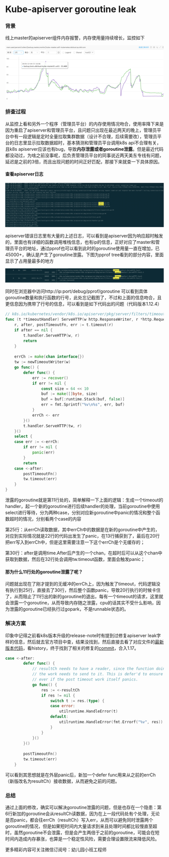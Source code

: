 # Kube-apiserver goroutine leak


### 背景

线上master的apiserver组件内存报警，内存使用量持续增长，监控如下

![image-20191206172723141](apiserver_leak1.png)

### 排查过程

从监控上看和另外一个程序（管理员平台）的内存使用情况吻合，使用率降下来是因为重启了apiserver和管理员平台，且问题只出现在最近两天的晚上，管理员平台中有一段逻辑是定时全量拉取集群数据（设计不合理，后续需要改），管理员平台的日志里显示拉取数据超时，基本猜测和管理员平台调用k8s api不合理有关，且k8s apiserver应该也有bug，导致**内存泄露或者goroutine泄露**。但是最近代码都没动过，为啥之前没事呢，后负责管理员平台的同事说近两天美东专线有问题，延迟是之前的3倍，而且出现问题的时间正好匹配，那接下来就查一下具体原因。

#### 查看apiserver日志

![image-20191206174238842](apiserver_leak3.png)

apiserver错误日志里有大量的上述日志，可以看到是apiserver因为响应超时触发的，里面也有详细的函数调用堆栈信息，也有ip的信息，正好对应了master和管理员平台的地址，通过pprof也可以看到此时的goroutine使用量一直在增加，已45000+，确认是产生了goroutine泄露。下图为pprof tree看到的部分内容，里面显示了占用量最多的地方

![image-20191206174908925](apiserver_leak4.png)

同时在浏览器中访问http://ip:port/debug/pprof/goroutine 可以看到具体goroutine数量和执行函数的行号，此处忘记截图了，不过和上面的信息吻合，且更信息因为携带了行号的信息，可以看到是如下代码出的问题（代码版本1.12.4）

```go
// k8s.io/kubernetes/vendor/k8s.io/apiserver/pkg/server/filters/timeout.go
func (t *timeoutHandler) ServeHTTP(w http.ResponseWriter, r *http.Request) {
	r, after, postTimeoutFn, err := t.timeout(r)
	if after == nil {
		t.handler.ServeHTTP(w, r)
		return
	}

	errCh := make(chan interface{})
	tw := newTimeoutWriter(w)
	go func() {
		defer func() {
			err := recover()
			if err != nil {
				const size = 64 << 10
				buf := make([]byte, size)
				buf = buf[:runtime.Stack(buf, false)]
				err = fmt.Sprintf("%v\n%s", err, buf)
			}
			errCh <- err
		}()
		t.handler.ServeHTTP(tw, r)
	}()
	select {
	case err := <-errCh:
		if err != nil {
			panic(err)
		}
		return
	case <-after:
		postTimeoutFn()
		tw.timeout(err)
	}
}
```

泄露的goroutine就是第11行处的，简单解释一下上面的逻辑：生成一个timeout的handler，起一个新的goroutine进行后续handler的处理，当前goroutine中使用select进行等待，分为两种case，分别对应新goroutine中panic的情况和整个函数超时的情况，分别看两个case的内容

第25行：从errCh读取数据，其中errCh中的数据是在新的goroutine中产生的，对应到实际情况就是22行的代码出发生了panic，在13行捕获到了，最后在20行把err写入到errCh中，但是这里需要注意一下这个errCh是个无缓存的；

第30行：after是调用time.After后产生的一个chan，在超时后可以从这个chan中获取到数据，然后在32行处会调用tw.timeout函数，里面会触发panic；

#### 那为什么11行处的goroutine泄露了呢？

问题就出现在了刚才提到的无缓冲的errCh上，因为触发了timeout，代码逻辑没有执行到25行，直接去了30行，然后整个函数panic，导致20行执行的时候卡住了，从而阻止了11行出的新的goroutine的退出，每有一个timeout的请求，这里就会泄露一个goroutine，从而导致内存随之泄露，cpu的话其实不受什么影响，因为泄露的goroutine已经执行过gopark，不是runnable状态的。

### 解决方案

印象中记得之前看k8s版本升级的release-note时有提到过修复apiserver leak字样的信息，然后就去官方项目中查，结果没找到，然后直接去看了对应文件的[最新版本代码](https://github.com/kubernetes/kubernetes/blob/master/staging/src/k8s.io/apiserver/pkg/server/filters/timeout.go)，看history，终于找到了相关的修复的[commit](https://github.com/kubernetes/kubernetes/commit/a4ae7b9081f3ddedd0d588688215ddbe26274f75#diff-4271e9acdab54fd07404a569fdd5011f)，合入1.17。

```go
case <-after:
		defer func() {
			// resultCh needs to have a reader, since the function doing
			// the work needs to send to it. This is defer'd to ensure it runs
			// ever if the post timeout work itself panics.
			go func() {
				res := <-resultCh
				if res != nil {
					switch t := res.(type) {
					case error:
						utilruntime.HandleError(t)
					default:
						utilruntime.HandleError(fmt.Errorf("%v", res))
					}
				}
			}()
		}()

		postTimeoutFn()
		tw.timeout(err)
	}
```

可以看到其思想就是在外层panic后，新加一个defer func用来从之前的errCh（新版改名为resultCh）接收数据，从而避免之前的问题。

### 总结

通过上面的修改，确实可以解决goroutine泄露的问题，但是也存在一个隐患：第6行新加的goroutine会从resultCh读数据，因为在上一段代码处有个处理，无论是否panic，都会往errCh（resultCh）写入err，从而可以避免同时泄露两个goroutine的情况，但是如果短时间内大量请求到来且处理时间都比较慢直至超时，虽然goroutine不会泄露，但是会产生两倍于之前的goroutine，可能会在短时间内造成内存暴涨，也算是一个稳定性风险，需要合理设置限流来降低风险。



更多精彩内容可关注微信订阅号：幼儿园小班工程师
